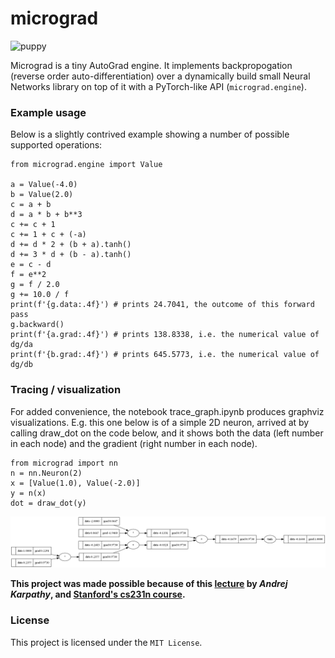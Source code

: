 # micrograd

<img src="https://img.freepik.com/premium-photo/beautiful-baby-dog_943963-407.jpg" alt=puppy>

Micrograd is a tiny AutoGrad engine. It implements backpropogation (reverse order auto-differentiation) over a dynamically build small Neural Networks library on top of it with a PyTorch-like API (`micrograd.engine`).

### Example usage

Below is a slightly contrived example showing a number of possible supported operations:
```
from micrograd.engine import Value

a = Value(-4.0)
b = Value(2.0)
c = a + b
d = a * b + b**3
c += c + 1
c += 1 + c + (-a)
d += d * 2 + (b + a).tanh()
d += 3 * d + (b - a).tanh()
e = c - d
f = e**2
g = f / 2.0
g += 10.0 / f
print(f'{g.data:.4f}') # prints 24.7041, the outcome of this forward pass
g.backward()
print(f'{a.grad:.4f}') # prints 138.8338, i.e. the numerical value of dg/da
print(f'{b.grad:.4f}') # prints 645.5773, i.e. the numerical value of dg/db
```

### Tracing / visualization
For added convenience, the notebook trace_graph.ipynb produces graphviz visualizations. E.g. this one below is of a simple 2D neuron, arrived at by calling draw_dot on the code below, and it shows both the data (left number in each node) and the gradient (right number in each node).

```
from micrograd import nn
n = nn.Neuron(2)
x = [Value(1.0), Value(-2.0)]
y = n(x)
dot = draw_dot(y)
```
<img src="gout_trace-graph.png" alt=output>

**This project was made possible because of this <a href="https://www.youtube.com/watch?v=VMj-3S1tku0&list=PLAqhIrjkxbuWI23v9cThsA9GvCAUhRvKZ&index=2">lecture</a> by _Andrej Karpathy_, and <a href="https://www.youtube.com/playlist?list=PL3FW7Lu3i5JvHM8ljYj-zLfQRF3EO8sYv">Stanford's cs231n course</a>.**

### License
This project is licensed under the `MIT License`.
